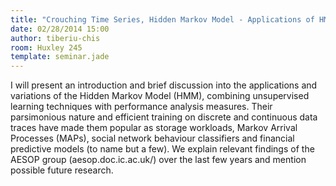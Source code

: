 ```yaml
---
title: "Crouching Time Series, Hidden Markov Model - Applications of HMMs in the Real World"
date: 02/28/2014 15:00
author: tiberiu-chis
room: Huxley 245
template: seminar.jade
---
```

I will present an introduction and brief discussion into the
applications and variations of the Hidden Markov Model (HMM), combining
unsupervised learning techniques with performance analysis measures.
Their parsimonious nature and efficient training on discrete and
continuous data traces have made them popular as storage workloads,
Markov Arrival Processes (MAPs), social network behaviour classifiers
and financial predictive models (to name but a few). We explain relevant
findings of the AESOP group (aesop.doc.ic.ac.uk/) over the last few
years and mention possible future research.

<span class="more"></span>
